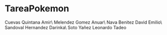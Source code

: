 # TareaPokemon


Cuevas Quintana Amir\\
Melendez Gomez Anuar\\
Nava Benitez David Emilio\\
Sandoval Hernandez Darinka\\
Soto Yañez Leonardo Tadeo
